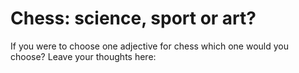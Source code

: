 # Chess: science, sport or art?

If you were to choose one adjective for chess which one would you choose? Leave your thoughts here:

 




